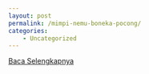 ```yaml
---
layout: post
permalink: /mimpi-nemu-boneka-pocong/
categories:
    - Uncategorized
---
```


[Baca Selengkapnya](/02)